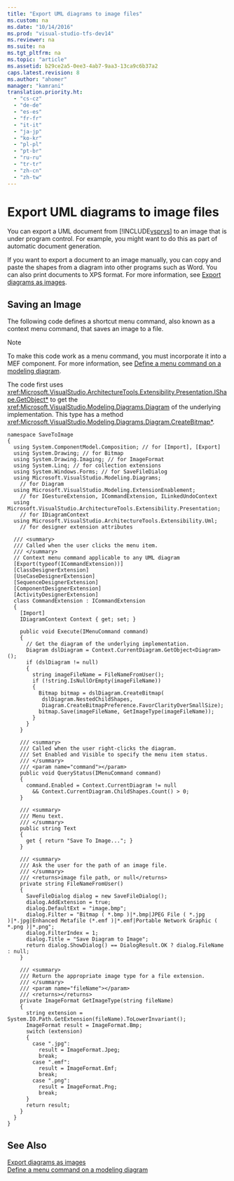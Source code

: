 ```yaml
---
title: "Export UML diagrams to image files"
ms.custom: na
ms.date: "10/14/2016"
ms.prod: "visual-studio-tfs-dev14"
ms.reviewer: na
ms.suite: na
ms.tgt_pltfrm: na
ms.topic: "article"
ms.assetid: b29ce2a5-0ee3-4ab7-9aa3-13ca9c6b37a2
caps.latest.revision: 8
ms.author: "ahomer"
manager: "kamrani"
translation.priority.ht: 
  - "cs-cz"
  - "de-de"
  - "es-es"
  - "fr-fr"
  - "it-it"
  - "ja-jp"
  - "ko-kr"
  - "pl-pl"
  - "pt-br"
  - "ru-ru"
  - "tr-tr"
  - "zh-cn"
  - "zh-tw"
---
```

# Export UML diagrams to image files
You can export a UML document from [!INCLUDE[vsprvs](../codequality/includes/vsprvs_md.md)] to an image that is under program control. For example, you might want to do this as part of automatic document generation.  
  
 If you want to export a document to an image manually, you can copy and paste the shapes from a diagram into other programs such as Word. You can also print documents to XPS format. For more information, see [Export diagrams as images](../modeling/export-diagrams-as-images.md).  
  
## Saving an Image  
 The following code defines a shortcut menu command, also known as a context menu command, that saves an image to a file.  
  
> [!NOTE]
>  To make this code work as a menu command, you must incorporate it into a MEF component. For more information, see [Define a menu command on a modeling diagram](../modeling/define-a-menu-command-on-a-modeling-diagram.md).  
  
 The code first uses <xref:Microsoft.VisualStudio.ArchitectureTools.Extensibility.Presentation.IShape.GetObject*> to get the <xref:Microsoft.VisualStudio.Modeling.Diagrams.Diagram> of the underlying implementation. This type has a method <xref:Microsoft.VisualStudio.Modeling.Diagrams.Diagram.CreateBitmap*>.  
  
```  
namespace SaveToImage  
{  
  using System.ComponentModel.Composition; // for [Import], [Export]  
  using System.Drawing; // for Bitmap  
  using System.Drawing.Imaging; // for ImageFormat  
  using System.Linq; // for collection extensions  
  using System.Windows.Forms; // for SaveFileDialog  
  using Microsoft.VisualStudio.Modeling.Diagrams;  
    // for Diagram  
  using Microsoft.VisualStudio.Modeling.ExtensionEnablement;  
    // for IGestureExtension, ICommandExtension, ILinkedUndoContext  
  using Microsoft.VisualStudio.ArchitectureTools.Extensibility.Presentation;  
    // for IDiagramContext  
  using Microsoft.VisualStudio.ArchitectureTools.Extensibility.Uml;  
    // for designer extension attributes  
  
  /// <summary>  
  /// Called when the user clicks the menu item.  
  /// </summary>  
  // Context menu command applicable to any UML diagram   
  [Export(typeof(ICommandExtension))]  
  [ClassDesignerExtension]  
  [UseCaseDesignerExtension]  
  [SequenceDesignerExtension]  
  [ComponentDesignerExtension]  
  [ActivityDesignerExtension]  
  class CommandExtension : ICommandExtension  
  {  
    [Import]  
    IDiagramContext Context { get; set; }  
  
    public void Execute(IMenuCommand command)  
    {  
      // Get the diagram of the underlying implementation.  
      Diagram dslDiagram = Context.CurrentDiagram.GetObject<Diagram>();  
      if (dslDiagram != null)  
      {  
        string imageFileName = FileNameFromUser();  
        if (!string.IsNullOrEmpty(imageFileName))  
        {  
          Bitmap bitmap = dslDiagram.CreateBitmap(  
           dslDiagram.NestedChildShapes,  
           Diagram.CreateBitmapPreference.FavorClarityOverSmallSize);  
          bitmap.Save(imageFileName, GetImageType(imageFileName));  
        }  
      }  
    }  
  
    /// <summary>  
    /// Called when the user right-clicks the diagram.  
    /// Set Enabled and Visible to specify the menu item status.  
    /// </summary>  
    /// <param name="command"></param>  
    public void QueryStatus(IMenuCommand command)  
    {  
      command.Enabled = Context.CurrentDiagram != null   
        && Context.CurrentDiagram.ChildShapes.Count() > 0;  
    }  
  
    /// <summary>  
    /// Menu text.  
    /// </summary>  
    public string Text  
    {  
      get { return "Save To Image..."; }  
    }  
  
    /// <summary>  
    /// Ask the user for the path of an image file.  
    /// </summary>  
    /// <returns>image file path, or null</returns>  
    private string FileNameFromUser()  
    {  
      SaveFileDialog dialog = new SaveFileDialog();  
      dialog.AddExtension = true;  
      dialog.DefaultExt = "image.bmp";  
      dialog.Filter = "Bitmap ( *.bmp )|*.bmp|JPEG File ( *.jpg )|*.jpg|Enhanced Metafile (*.emf )|*.emf|Portable Network Graphic ( *.png )|*.png";  
      dialog.FilterIndex = 1;  
      dialog.Title = "Save Diagram to Image";  
      return dialog.ShowDialog() == DialogResult.OK ? dialog.FileName : null;  
    }  
  
    /// <summary>  
    /// Return the appropriate image type for a file extension.  
    /// </summary>  
    /// <param name="fileName"></param>  
    /// <returns></returns>  
    private ImageFormat GetImageType(string fileName)  
    {  
      string extension = System.IO.Path.GetExtension(fileName).ToLowerInvariant();  
      ImageFormat result = ImageFormat.Bmp;  
      switch (extension)  
      {  
        case ".jpg":  
          result = ImageFormat.Jpeg;  
          break;  
        case ".emf":  
          result = ImageFormat.Emf;  
          break;  
        case ".png":  
          result = ImageFormat.Png;  
          break;  
      }  
      return result;  
    }  
  }  
}  
```  
  
## See Also  
 [Export diagrams as images](../modeling/export-diagrams-as-images.md)   
 [Define a menu command on a modeling diagram](../modeling/define-a-menu-command-on-a-modeling-diagram.md)